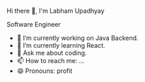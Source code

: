 Hi there 👋, I'm Labham Upadhyay


Software Engineer

- 🔭 I’m currently working on Java Backend.
- 🌱 I’m currently learning React.
- 💬 Ask me about coding.
- 📫 How to reach me: ...
- 😄 Pronouns: profit

